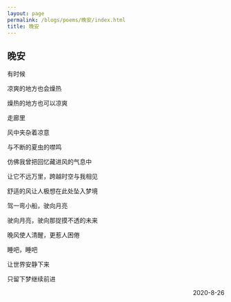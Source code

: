 ```yaml
---
layout: page
permalink: /blogs/poems/晚安/index.html
title: 晚安
---
```


## 晚安

有时候

凉爽的地方也会燥热

燥热的地方也可以凉爽

走廊里

风中夹杂着凉意

与不断的夏虫的噤鸣

仿佛我曾把回忆藏进风的气息中

让它不远万里，跨越时空与我相见

舒适的风让人极想在此处坠入梦境

驾一弯小船，驶向月亮

驶向月亮，驶向那捉摸不透的未来

晚风使人清醒，更惹人困倦

睡吧，睡吧

让世界安静下来

只留下梦继续前进

<p align="right">2020-8-26</p>
